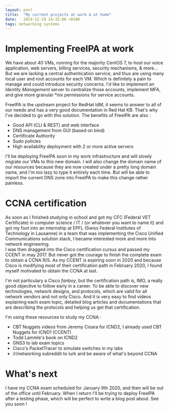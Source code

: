 ```yaml
---
layout: post
title:  "My current projects at work & at home"
date:   2019-12-29 14:32:08 +0100
tags: networking systems
---
```

# Implementing FreeIPA at work
We have about 40 VMs, running for the majority CentOS 7, to host our voice application, web servers, billing services, security mechanisms, & more... But we are lacking a central authentication service, and thus are using many local user and root accounts for each VM. Which is definitely a pain to manage and could introduce security concerns. I'd like to implement an *Identity Management* server to centralize those accounts, implement MFA, and give more granular *nix permissions for service accounts.


FreeIPA is the upstream project for RedHat IdM, it seems to answer to all of our needs and has a very good documentation in Red Hat KB. That's why I've decided to go with this solution. The benefits of FreeIPA are also :
- Good API (CLI & REST) and web interface
- DNS management from GUI (based on bind)
- Certificate Authority
- Sudo policies
- High availability deployment with 2 or more active servers

I'll be deploying FreeIPA soon in my work infrastructure and will slowly migrate our VMs to this new domain. I will also change the domain name of our resources because they are now created under a pretty long domain name, and I'm too lazy to type it entirely each time. But will be able to import the current DNS zone into FreeIPA to make this change rather painless.


# CCNA certification
As soon as I finished studying in school and got my CFC (Federal VET Certificate) in computer science / IT / (or whatever you want to name it) and got my foot into an internship at EPFL (Swiss Federal Institutes of Technology in Lausanne) in a team that was implementing the Cisco Unified Communications solution stack, I became interested more and more into network engineering.  
I was then dragged into the Cisco certification cursus and passed my CCENT in may 2017. But never got the courage to finish the complete exam to obtain a CCNA R/S. As my CCENT is expiring soon in 2020 and because Cisco is modifying most of their certification path in February 2020, I found myself motivated to obtain the CCNA at last.

I'm not particulary a Cisco *fanboy*, but the certification path is, IMO, a really good objective to follow early in a career. To be able to discover new technologies, network designs, and protocols, which are valid for all network vendors and not only Cisco. And it is very easy to find videos explaining each exam topic, detailed blog articles and documentations that are describing the protocols and helping us get that certification.

I'm using these resources to study my CCNA :
- CBT Nuggets videos from Jeremy Cioara for ICND2, I already used CBT Nuggets for ICND1 (CCENT)
- Todd Lammle's book on ICND2
- GNS3 to lab exam topics
- Cisco's PacketTracer to simulate switches in my labs
- /r/networking subreddit to lurk and be aware of what's beyond CCNA


# What's next
I have my CCNA exam scheduled for January 9th 2020, and then will be out of the office until February. 
When I return I'll be trying to deploy FreeIPA after a testing phase, which will be perfect to write a blog post about.
See you soon !
